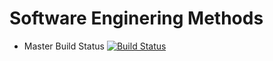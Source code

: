 # Software Enginering Methods

- Master Build Status [![Build Status](https://travis-ci.org/40456381/sem.svg?branch=master)](https://travis-ci.org/40456381/sem)
